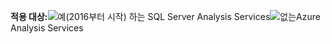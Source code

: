 **적용 대상:**![예](media/yes.png)(2016부터 시작) 하는 SQL Server Analysis Services![없는](media/no.png)Azure Analysis Services